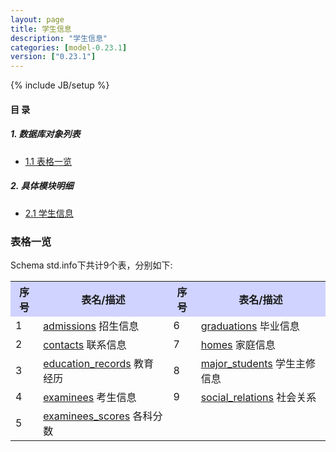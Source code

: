 ```yaml
---
layout: page
title: 学生信息 
description: "学生信息"
categories: [model-0.23.1]
version: ["0.23.1"]
---
```

{% include JB/setup %}

#### 目 录

##### 1. 数据库对象列表
  * [1.1 表格一览](index.html#表格一览)

##### 2. 具体模块明细
* [2.1 学生信息](/std/info/misc.html)

### 表格一览
Schema std.info下共计9个表，分别如下:

<table class="table table-bordered table-striped table-condensed">
  <tr>
    <th style="background-color:#D0D3FF">序号</th>
    <th style="background-color:#D0D3FF">表名/描述</th>
    <th style="background-color:#D0D3FF">序号</th>
    <th style="background-color:#D0D3FF">表名/描述</th>
  </tr>
  <tr>
    <td>1</td>
    <td><a href="/model/std/info/misc.html#表格-admissions-招生信息">admissions</a> 招生信息</td>
    <td>6</td>
    <td><a href="/model/std/info/misc.html#表格-graduations-毕业信息">graduations</a> 毕业信息</td>
  </tr>
  <tr>
    <td>2</td>
    <td><a href="/model/std/info/misc.html#表格-contacts-联系信息">contacts</a> 联系信息</td>
    <td>7</td>
    <td><a href="/model/std/info/misc.html#表格-homes-家庭信息">homes</a> 家庭信息</td>
  </tr>
  <tr>
    <td>3</td>
    <td><a href="/model/std/info/misc.html#表格-education_records-教育经历">education_records</a> 教育经历</td>
    <td>8</td>
    <td><a href="/model/std/info/misc.html#表格-major_students-学生主修信息">major_students</a> 学生主修信息</td>
  </tr>
  <tr>
    <td>4</td>
    <td><a href="/model/std/info/misc.html#表格-examinees-考生信息">examinees</a> 考生信息</td>
    <td>9</td>
    <td><a href="/model/std/info/misc.html#表格-social_relations-社会关系">social_relations</a> 社会关系</td>
  </tr>
  <tr>
    <td>5</td>
    <td><a href="/model/std/info/misc.html#表格-examinees_scores-各科分数">examinees_scores</a> 各科分数</td>
    <td></td>
    <td></td>
  </tr>
</table>

